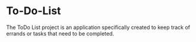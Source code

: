 # To-Do-List
The ToDo List project is an application specifically created to keep track of errands or tasks that need to be completed.
